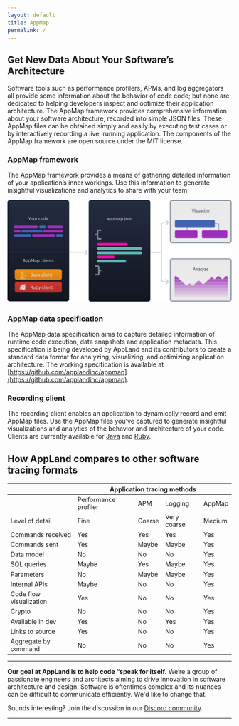 ```yaml
---
layout: default
title: AppMap
permalink: /
---
```


## Get New Data About Your Software’s Architecture

Software tools such as performance profilers, APMs, and log aggregators all provide some information about the behavior of code code; but none are
dedicated to helping developers inspect and optimize their application architecture. The AppMap framework provides comprehensive information about
your software architecture, recorded into simple JSON files. These AppMap files can be obtained simply and easily by executing test cases or by
interactively recording a live, running application. The components of the AppMap framework are open source under the MIT license.

### AppMap framework

The AppMap framework provides a means of gathering detailed information of your application’s inner workings. Use this information to generate insightful visualizations and analytics to share with your team.

![Appmap diagram](/assets/img/pages/appmap-diagram.svg)

### AppMap data specification

The AppMap data specification aims to capture detailed information of runtime code execution, data snapshots and application metadata. This specification is being developed by AppLand and its contributors to create a standard data format for analyzing, visualizing, and optimizing application architecture. The working specification is available at [https://github.com/applandinc/appmap](https://github.com/applandinc/appmap).

### Recording client

The recording client enables an application to dynamically record and emit AppMap files. Use the AppMap files you’ve captured to generate insightful visualizations and analytics of the behavior and architecture of your code. Clients are currently available for [Java](https://github.com/applandinc/appmap-java) and [Ruby](https://github.com/applandinc/appmap-ruby).

## How AppLand compares to other software tracing formats

<div class="index-section">
  <table>
     <thead>
        <tr>
           <th class="no-border"></th>
           <th colspan="4">Application tracing methods</th>
        </tr>
     </thead>
     <tbody>
        <tr>
           <td class="no-border"></td>
           <td>Performance profiler</td>
           <td>APM</td>
           <td>Logging</td>
           <td>AppMap</td>
        </tr>
        <tr>
           <td>Level of detail</td>
           <td>Fine</td>
           <td>Coarse</td>
           <td>Very coarse</td>
           <td>Medium</td>
        </tr>
        <tr>
           <td class="green-cell">Commands received</td>
           <td class="green-cell">Yes</td>
           <td class="green-cell">Yes</td>
           <td class="green-cell">Yes</td>
           <td class="green-cell">Yes</td>
        </tr>
        <tr>
           <td>Commands sent</td>
           <td class="green-cell">Yes</td>
           <td class="yellow-cell">Maybe</td>
           <td class="yellow-cell">Maybe</td>
           <td class="green-cell">Yes</td>
        </tr>
        <tr>
           <td>Data model</td>
           <td>No</td>
           <td>No</td>
           <td>No</td>
           <td class="green-cell">Yes</td>
        </tr>
        <tr>
           <td>SQL queries</td>
           <td class="yellow-cell">Maybe</td>
           <td class="green-cell">Yes</td>
           <td class="yellow-cell">Maybe</td>
           <td class="green-cell">Yes</td>
        </tr>
        <tr>
           <td>Parameters</td>
           <td>No</td>
           <td class="yellow-cell">Maybe</td>
           <td class="yellow-cell">Maybe</td>
           <td class="green-cell">Yes</td>
        </tr>
        <tr>
           <td>Internal APIs</td>
           <td>Maybe</td>
           <td>No</td>
           <td>No</td>
           <td class="green-cell">Yes</td>
        </tr>
        <tr>
           <td>Code flow visualization</td>
           <td class="green-cell">Yes</td>
           <td>No</td>
           <td>No</td>
           <td class="green-cell">Yes</td>
        </tr>
        <tr>
           <td>Crypto</td>
           <td>No</td>
           <td>No</td>
           <td>No</td>
           <td class="green-cell">Yes</td>
        </tr>
        <tr>
           <td>Available in dev</td>
           <td class="green-cell">Yes</td>
           <td>No</td>
           <td class="green-cell">Yes</td>
           <td class="green-cell">Yes</td>
        </tr>
        <tr>
           <td>Links to source</td>
           <td class="green-cell">Yes</td>
           <td>No</td>
           <td>No</td>
           <td class="green-cell">Yes</td>
        </tr>
        <tr>
           <td>Aggregate by command</td>
           <td>No</td>
           <td>No</td>
           <td>No</td>
           <td class="green-cell">Yes</td>
        </tr>
     </tbody>
  </table>
</div>

---

__Our goal at AppLand is to help code “speak for itself.__
We’re a group of passionate engineers and architects aiming to drive innovation in software architecture and design. Software is oftentimes complex and its nuances can be difficult to communicate efficiently. We'd like to change that.

Sounds interesting? Join the discussion in our [Discord community](https://discord.com/invite/7ZJfWwD).

---

